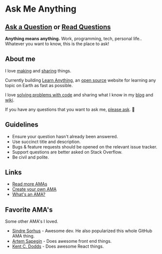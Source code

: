 # Ask Me Anything

## [Ask a Question](../../issues/new) or [Read Questions](../../issues?q=is%3Aissue+is%3Aclosed+sort%3Aupdated-desc)

**Anything means anything.** Work, programming, tech, personal life.. Whatever you want to know, this is the place to ask!

## About me

I love [making](https://nikitavoloboev.xyz/projects/) and [sharing](https://wiki.nikitavoloboev.xyz/sharing/sharing.html) things.

Currently building [Learn Anything](https://learn-anything.xyz), an [open source](https://github.com/learn-anything/learn-anything) website for learning any topic on Earth as fast as possible.

I love [solving problems with code](https://wiki.nikitavoloboev.xyz/sharing/my-github.html) and sharing what I know in my [blog](https://medium.com/@nikitavoloboev) and [wiki](https://wiki.nikitavoloboev.xyz).

If you have any questions that you want to ask me, [please ask](../../issues/new). 💜

## Guidelines

- Ensure your question hasn't already been answered.
- Use succinct title and description.
- Bugs & feature requests should be opened on the relevant issue tracker.
- Support questions are better asked on Stack Overflow.
- Be civil and polite.

## Links

- [Read more AMAs](https://github.com/sindresorhus/amas)
- [Create your own AMA](https://github.com/sindresorhus/amas/blob/master/create-ama.md)
- [What's an AMA?](https://en.wikipedia.org/wiki/Reddit#IAmA_and_AMA)

## Favorite AMA's

Some other AMA's I loved.

- [Sindre Sorhus](https://github.com/sindresorhus/ama#readme) - Awesome dev. He also popularized this whole GitHub AMA thing.
- [Artem Sapegin](https://github.com/sapegin/ama#readme) - Does awesome front end things.
- [Kent C. Dodds](https://github.com/kentcdodds/ama#readme) - Does awesome React things.
